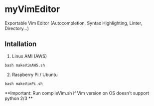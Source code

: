 # myVimEditor
Exportable Vim Editor (Autocompletion, Syntax Highlighting, Linter, Directory...)

## Intallation

1. Linux AMI (AWS)

``` console
bash makeVimAWS.sh
```
2. Raspberry Pi / Ubuntu

``` console
bash makeVimPi.sh
```

**Important: Run compileVim.sh if Vim version on OS doesn't support python 2/3 **
